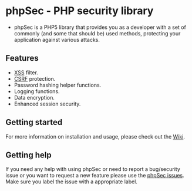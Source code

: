 phpSec - PHP security library
=============================
* phpSec is a PHP5 library that provides you as a developer with a set of
commonly (and some that should be) used methods, protecting your application
against various attacks.

Features
--------
* [XSS][1] filter.
* [CSRF][2] protection.
* Password hashing helper functions.
* Logging functions.
* Data encryption.
* Enhanced session security.

Getting started
---------------
For more information on installation and usage, please check out the
[Wiki](https://github.com/xqus/phpSec/wiki/Documentation).

Getting help
------------
If you need any help with using phpSec or need to report a bug/security issue or you
want to request a new feature please use the [phpSec issues](https://github.com/xqus/phpSec/issues).
Make sure you label the issue with a appropriate label.

[1]:http://en.wikipedia.org/wiki/Cross-site_scripting        "Wikipedia on XSS"
[2]:http://en.wikipedia.org/wiki/Cross-site_request_forgery  "Wikipedia on CSRF"